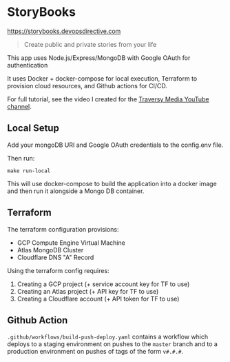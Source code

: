 # StoryBooks

https://storybooks.devopsdirective.com

> Create public and private stories from your life

This app uses Node.js/Express/MongoDB with Google OAuth for authentication

It uses Docker + docker-compose for local execution, Terraform to provision cloud resources, and Github actions for CI/CD.

For full tutorial, see the video I created for the [Traversy Media YouTube channel](https://www.youtube.com/c/TraversyMedia/videos).

## Local Setup

Add your mongoDB URI and Google OAuth credentials to the config.env file.

Then run:
```
make run-local
```

This will use docker-compose to build the application into a docker image and then run it alongside a Mongo DB container.

## Terraform

The terraform configuration provisions:
- GCP Compute Engine Virtual Machine
- Atlas MongoDB Cluster
- Cloudflare DNS "A" Record

Using the terraform config requires:
1) Creating a GCP project (+ service account key for TF to use)
2) Creating an Atlas project (+ API key for TF to use)
3) Creating a Cloudflare account (+ API token for TF to use)

## Github Action

`.github/workflows/build-push-deploy.yaml` contains a workflow which deploys to a staging environment on pushes to the `master` branch and to a production environment on pushes of tags of the form `v#.#.#`.